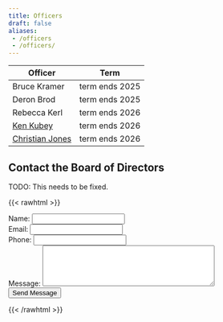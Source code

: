 ```yaml
---
title: Officers
draft: false
aliases: 
 - /officers
 - /officers/
---
```


|                Officer                 |     Term       |
|----------------------------------------|----------------|
|Bruce Kramer                            | term ends 2025 |
|Deron Brod                              | term ends 2025 |
|Rebecca Kerl                            | term ends 2026 |
|[Ken Kubey](mailto:kenkubey@gmail.com)  | term ends 2026 |
|[Christian Jones](ohm@swiftkickinc.com) | term ends 2026 |

Contact the Board of Directors
------------------------------

TODO: This needs to be fixed.

{{< rawhtml >}}

<form method="post" class="dmRespDesignRow" locale="ENGLISH" id="1641024066"> 
<div class="dmforminput required  small-12 medium-4 large-4  dmRespDesignCol" id="1263618599"> <label for="1451059205" id="1254453358" data-dm-for="dmform-0">Name:</label> 
<input type="text" class="" name="dmform-0" id="1451059205"><input type="hidden" name="label-dmform-0" value="Name" id="1593125056">
</div> 
<div class="dmforminput required  small-12 medium-4 large-4  dmRespDesignCol" id="1421179783"> <label for="1560442122" id="1163787015" data-dm-for="dmform-1">Email:</label> 
<input type="email" class="" name="dmform-1" id="1560442122"><input type="hidden" name="label-dmform-1" value="Email" id="1143287013"></div> 
 <div class="dmforminput required  small-12 medium-4 large-4  dmRespDesignCol" id="1051978580"> <label for="1600232925" id="1474542795" data-dm-for="dmform-2">Phone:</label> 
<input type="tel" class="" name="dmform-2" id="1600232925" pattern="^[\d\s+-.]*\d[\d\s+-.]*$"><input type="hidden" name="label-dmform-2" value="Phone" id="1926551797"></div> 

<div class="dmforminput large-12 medium-12 dmRespDesignCol" id="1352643601"> <label for="1816059627" id="1026898065" data-dm-for="dmform-3">Message:</label> 
<textarea name="dmform-3" id="1816059627" rows="5" cols="40"></textarea> 
<input type="hidden" name="label-dmform-3" value="Message" id="1331860298"></div> 

<div class="dmformsubmit dmWidget R" id="1878830749"><input class="" name="submit" type="submit" value="Send Message" id="1519353315"></div> 
<input name="dmformsendto" type="hidden" value="O0wrseIfFLvo61dT03+6uzzXNRCVZrbpDksgHWHJEGD9hxs+r36gZEs97RCa0uk9lYLMj4nHEnk=" id="1959225391" class="" data-dec="true"><input class="dmActionInput" type="hidden" name="action" value="/_dm/s/rt/widgets/dmform.submit.jsp" id="1981730941"><input name="dmformsubject" type="hidden" value="Message from BARGE Website" id="1885347875" class=""><input name="dmformfrom" type="hidden" value="" id="1195358957"><input name="dmformsubmitparams" type="hidden" value="8mpKnCSiNQXK/d9M7IDrS6fTKG1wJZxMjobAJVY03M6DxdBX1JYvCTJpf2ZJXcJUgNlwrH6b2ggv+s3UqTSVSx1LxBjO54z+hLVE68JGXTpUfsDKoEdLanMi1IG9NDxqHRjRMHKKLl+H63q6DTu1Kj4xLdhgrB/+w2flcUGZlrI8FNWiA/x7uieB04loEayoCegpTP1HZY9bQIB9L4L91cOqypg4/B8BjgLRIbTORUdP4L1oakHs1ULUsHKRjKOV" data-dec="true"><input type="hidden" name="page_uuid" value="0205a9183d58440392a397d271d751ee">

</form>

{{< /rawhtml >}}
